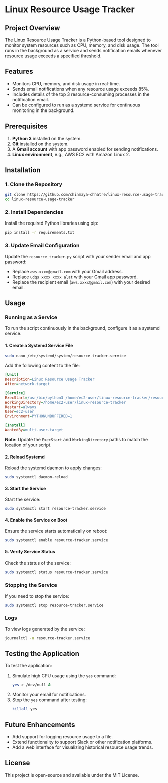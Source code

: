 # Linux Resource Usage Tracker

## Project Overview
The Linux Resource Usage Tracker is a Python-based tool designed to monitor system resources such as CPU, memory, and disk usage. The tool runs in the background as a service and sends notification emails whenever resource usage exceeds a specified threshold.

## Features
- Monitors CPU, memory, and disk usage in real-time.
- Sends email notifications when any resource usage exceeds 85%.
- Includes details of the top 3 resource-consuming processes in the notification email.
- Can be configured to run as a systemd service for continuous monitoring in the background.

## Prerequisites
1. **Python 3** installed on the system.
2. **Git** installed on the system.
3. A **Gmail account** with app password enabled for sending notifications.
4. **Linux environment**, e.g., AWS EC2 with Amazon Linux 2.

## Installation

### 1. Clone the Repository
```bash
git clone https://github.com/chinmaya-chhatre/linux-resource-usage-tracker.git
cd linux-resource-usage-tracker
```

### 2. Install Dependencies
Install the required Python libraries using pip:
```bash
pip install -r requirements.txt
```

### 3. Update Email Configuration
Update the `resource_tracker.py` script with your sender email and app password:
- Replace `aws.xxxx@gmail.com` with your Gmail address.
- Replace `udqs xxxx xxxx alat` with your Gmail app password.
- Replace the recipient email (`aws.xxxx@gmail.com`) with your desired email.

## Usage

### Running as a Service
To run the script continuously in the background, configure it as a systemd service.

#### 1. Create a Systemd Service File
```bash
sudo nano /etc/systemd/system/resource-tracker.service
```

Add the following content to the file:
```ini
[Unit]
Description=Linux Resource Usage Tracker
After=network.target

[Service]
ExecStart=/usr/bin/python3 /home/ec2-user/linux-resource-tracker/resource_tracker.py
WorkingDirectory=/home/ec2-user/linux-resource-tracker
Restart=always
User=ec2-user
Environment=PYTHONUNBUFFERED=1

[Install]
WantedBy=multi-user.target
```

**Note:** Update the `ExecStart` and `WorkingDirectory` paths to match the location of your script.

#### 2. Reload Systemd
Reload the systemd daemon to apply changes:
```bash
sudo systemctl daemon-reload
```

#### 3. Start the Service
Start the service:
```bash
sudo systemctl start resource-tracker.service
```

#### 4. Enable the Service on Boot
Ensure the service starts automatically on reboot:
```bash
sudo systemctl enable resource-tracker.service
```

#### 5. Verify Service Status
Check the status of the service:
```bash
sudo systemctl status resource-tracker.service
```

### Stopping the Service
If you need to stop the service:
```bash
sudo systemctl stop resource-tracker.service
```

### Logs
To view logs generated by the service:
```bash
journalctl -u resource-tracker.service
```

## Testing the Application
To test the application:
1. Simulate high CPU usage using the `yes` command:
   ```bash
   yes > /dev/null &
   ```
2. Monitor your email for notifications.
3. Stop the `yes` command after testing:
   ```bash
   killall yes
   ```

## Future Enhancements
- Add support for logging resource usage to a file.
- Extend functionality to support Slack or other notification platforms.
- Add a web interface for visualizing historical resource usage trends.

## License
This project is open-source and available under the MIT License.
